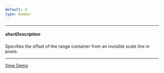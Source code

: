 ```yaml
---
default: 0
type: Number
---
```

---
##### shortDescription
Specifies the offset of the range container from an invisible scale line in pixels.

---
<a href="http://js.devexpress.com/Demos/WidgetsGallery/#demo/gaugescirculargaugescirculargaugebasicelementscustomlayout/" class="button orange small fix-width-155" style="margin-right: 20px;" target="_blank">View Demo</a>